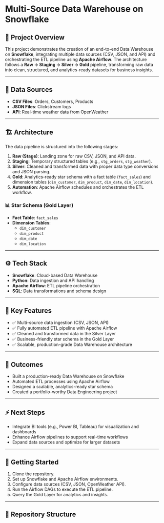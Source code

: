 # Multi-Source Data Warehouse on Snowflake

## 📌 Project Overview
This project demonstrates the creation of an end-to-end Data Warehouse on **Snowflake**, integrating multiple data sources (CSV, JSON, and API) and orchestrating the ETL pipeline using **Apache Airflow**. The architecture follows a **Raw → Staging → Silver → Gold** pipeline, transforming raw data into clean, structured, and analytics-ready datasets for business insights.

---

## 🔗 Data Sources
- **CSV Files**: Orders, Customers, Products
- **JSON Files**: Clickstream logs
- **API**: Real-time weather data from OpenWeather

---

## 🏗️ Architecture
The data pipeline is structured into the following stages:

1. **Raw (Stage)**: Landing zone for raw CSV, JSON, and API data.
2. **Staging**: Temporary structured tables (e.g., `stg_orders`, `stg_weather`).
3. **Silver**: Cleaned and transformed data with proper data type conversions and JSON parsing.
4. **Gold**: Analytics-ready star schema with a fact table (`fact_sales`) and dimension tables (`dim_customer`, `dim_product`, `dim_date`, `dim_location`).
5. **Automation**: Apache Airflow schedules and orchestrates the ETL workflow.

### 📊 Star Schema (Gold Layer)
- **Fact Table**: `fact_sales`
- **Dimension Tables**:
  - `dim_customer`
  - `dim_product`
  - `dim_date`
  - `dim_location`

---

## ⚙️ Tech Stack
- **Snowflake**: Cloud-based Data Warehouse
- **Python**: Data ingestion and API handling
- **Apache Airflow**: ETL pipeline orchestration
- **SQL**: Data transformations and schema design

---

## 🚀 Key Features
- ✅ Multi-source data ingestion (CSV, JSON, API)
- ✅ Fully automated ETL pipeline with Apache Airflow
- ✅ Cleaned and transformed data in the Silver Layer
- ✅ Business-friendly star schema in the Gold Layer
- ✅ Scalable, production-grade Data Warehouse architecture



---

## 🎯 Outcomes
- Built a production-ready Data Warehouse on Snowflake
- Automated ETL processes using Apache Airflow
- Designed a scalable, analytics-ready star schema
- Created a portfolio-worthy Data Engineering project

---

## ⚡ Next Steps
- Integrate BI tools (e.g., Power BI, Tableau) for visualization and dashboards
- Enhance Airflow pipelines to support real-time workflows
- Expand data sources and optimize for larger datasets

---

## 📝 Getting Started
1. Clone the repository.
2. Set up Snowflake and Apache Airflow environments.
3. Configure data sources (CSV, JSON, OpenWeather API).
4. Run the Airflow DAGs to execute the ETL pipeline.
5. Query the Gold Layer for analytics and insights.

---

## 📂 Repository Structure
